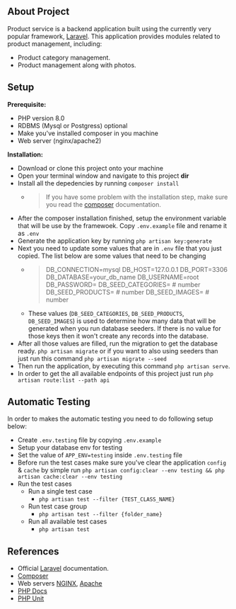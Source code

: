 ## About Project

Product service is a backend application built using the currently very popular framework, [Laravel](https://laravel.com). This application provides modules related to product management, including:

- Product category management.
- Product management along with photos.

## Setup

<strong>Prerequisite:</strong>

- PHP version 8.0
- RDBMS (Mysql or Postgress) optional
- Make you've installed composer in you machine
- Web server (nginx/apache2)

<strong>Installation:</strong>

- Download or clone this project onto your machine
- Open your terminal window and navigate to this project <b>dir</b>
- Install all the depedencies by running `composer install`
  - > If you have some problem with the installation step, make sure you read the [composer](https://composer.com) documentation.
- After the composer installation finished, setup the environment variable that will be use by the framewoek. Copy `.env.example` file and rename it as `.env`
- Generate the application key by running `php artisan key:generate`
- Next you need to update some values that are in `.env` file that you just copied. The list below are some values that need to be changing
  - >   DB_CONNECTION=mysql
        DB_HOST=127.0.0.1
        DB_PORT=3306
        DB_DATABASE=your_db_name
        DB_USERNAME=root
        DB_PASSWORD=
        DB_SEED_CATEGORIES= # number
        DB_SEED_PRODUCTS= # number
        DB_SEED_IMAGES= # number
  - These values (`DB_SEED_CATEGORIES`, `DB_SEED_PRODUCTS`, `DB_SEED_IMAGES`) is used to determine how many data that will be generated when you run database seeders. If there is no value for those keys then it won't create any records into the database.
- After all those values are filled, run the migration to get the database ready. `php artisan migrate` or if you want to also using seeders than just run this command `php artisan migrate --seed`
- Then run the application, by executing this command `php artisan serve`.
- In order to get the all available endpoints of this project just run `php artisan route:list --path api`

## Automatic Testing

In order to makes the automatic testing you need to do following setup below:

- Create `.env.testing` file by copying `.env.example`
- Setup your database env for testing
- Set the value of `APP_ENV=testing` inside `.env.testing` file
- Before run the test cases make sure you've clear the application `config` & `cache` by simple run `php artisan config:clear --env testing && php artisan cache:clear --env testing`
- Run the test cases
  - Run a single test case
    - ```php artisan test --filter {TEST_CLASS_NAME}```
  - Run test case group
    - ```php artisan test --filter {folder_name}```
  - Run all available test cases
    - ```php artisan test```

## References

- Official [Laravel](https://laravel.com/docs/9.x) documentation.
- [Composer](https://getcomposer.org/doc/)
- Web servers [NGINX](https://docs.nginx.com/), [Apache](https://httpd.apache.org/docs/)
- [PHP Docs](https://www.php.net/docs.php)
- [PHP Unit](https://docs.phpunit.de/en/9.6/)